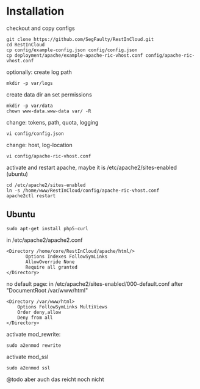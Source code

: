 # Installation

checkout and copy configs

    git clone https://github.com/SegFaulty/RestInCloud.git
    cd RestInCloud
    cp config/example-config.json config/config.json
    cp deployment/apache/example-apache-ric-vhost.conf config/apache-ric-vhost.conf

optionally: create log path

	mkdir -p var/logs

create data dir an set permissions

	mkdir -p var/data
	chown www-data.www-data var/ -R


change: tokens, path, quota, logging

    vi config/config.json

change: host, log-location

	vi config/apache-ric-vhost.conf

activate and restart apache, maybe it is /etc/apache2/sites-enabled (ubuntu)

    cd /etc/apache2/sites-enabled
    ln -s /home/www/RestInCloud/config/apache-ric-vhost.conf
    apache2ctl restart



## Ubuntu

    sudo apt-get install php5-curl

in /etc/apache2/apache2.conf

	<Directory /home/core/RestInCloud/apache/html/>
		   Options Indexes FollowSymLinks
		   AllowOverride None
		   Require all granted
	</Directory>

no default page: in /etc/apache2/sites-enabled/000-default.conf after "DocumentRoot /var/www/html"

    <Directory /var/www/html>
        Options FollowSymLinks MultiViews
        Order deny,allow
        Deny from all
    </Directory>

activate mod_rewrite:

	sudo a2enmod rewrite
	
activate mod_ssl

	sudo a2enmod ssl

@todo aber auch das reicht noch nicht